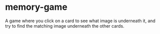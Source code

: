 # memory-game
A game where you click on a card to see what image is underneath it, and try to find the matching image underneath the other cards.
